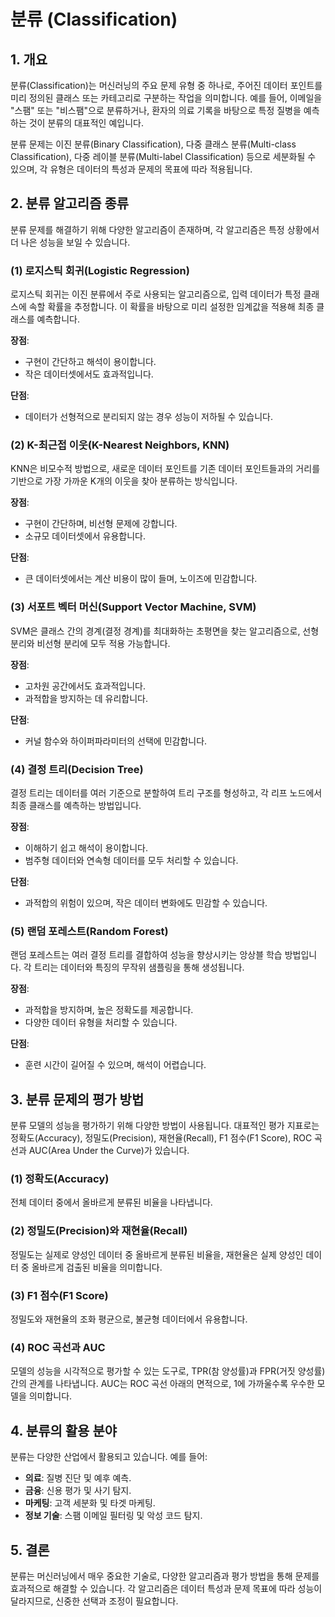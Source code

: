 # 분류 (Classification)

## 1. 개요
분류(Classification)는 머신러닝의 주요 문제 유형 중 하나로, 주어진 데이터 포인트를 미리 정의된 클래스 또는 카테고리로 구분하는 작업을 의미합니다. 예를 들어, 이메일을 "스팸" 또는 "비스팸"으로 분류하거나, 환자의 의료 기록을 바탕으로 특정 질병을 예측하는 것이 분류의 대표적인 예입니다.

분류 문제는 이진 분류(Binary Classification), 다중 클래스 분류(Multi-class Classification), 다중 레이블 분류(Multi-label Classification) 등으로 세분화될 수 있으며, 각 유형은 데이터의 특성과 문제의 목표에 따라 적용됩니다.

## 2. 분류 알고리즘 종류
분류 문제를 해결하기 위해 다양한 알고리즘이 존재하며, 각 알고리즘은 특정 상황에서 더 나은 성능을 보일 수 있습니다.

### (1) 로지스틱 회귀(Logistic Regression)
로지스틱 회귀는 이진 분류에서 주로 사용되는 알고리즘으로, 입력 데이터가 특정 클래스에 속할 확률을 추정합니다. 이 확률을 바탕으로 미리 설정한 임계값을 적용해 최종 클래스를 예측합니다.

**장점**:
- 구현이 간단하고 해석이 용이합니다.
- 작은 데이터셋에서도 효과적입니다.

**단점**:
- 데이터가 선형적으로 분리되지 않는 경우 성능이 저하될 수 있습니다.

### (2) K-최근접 이웃(K-Nearest Neighbors, KNN)
KNN은 비모수적 방법으로, 새로운 데이터 포인트를 기존 데이터 포인트들과의 거리를 기반으로 가장 가까운 K개의 이웃을 찾아 분류하는 방식입니다.

**장점**:
- 구현이 간단하며, 비선형 문제에 강합니다.
- 소규모 데이터셋에서 유용합니다.

**단점**:
- 큰 데이터셋에서는 계산 비용이 많이 들며, 노이즈에 민감합니다.

### (3) 서포트 벡터 머신(Support Vector Machine, SVM)
SVM은 클래스 간의 경계(결정 경계)를 최대화하는 초평면을 찾는 알고리즘으로, 선형 분리와 비선형 분리에 모두 적용 가능합니다.

**장점**:
- 고차원 공간에서도 효과적입니다.
- 과적합을 방지하는 데 유리합니다.

**단점**:
- 커널 함수와 하이퍼파라미터의 선택에 민감합니다.

### (4) 결정 트리(Decision Tree)
결정 트리는 데이터를 여러 기준으로 분할하여 트리 구조를 형성하고, 각 리프 노드에서 최종 클래스를 예측하는 방법입니다.

**장점**:
- 이해하기 쉽고 해석이 용이합니다.
- 범주형 데이터와 연속형 데이터를 모두 처리할 수 있습니다.

**단점**:
- 과적합의 위험이 있으며, 작은 데이터 변화에도 민감할 수 있습니다.

### (5) 랜덤 포레스트(Random Forest)
랜덤 포레스트는 여러 결정 트리를 결합하여 성능을 향상시키는 앙상블 학습 방법입니다. 각 트리는 데이터와 특징의 무작위 샘플링을 통해 생성됩니다.

**장점**:
- 과적합을 방지하며, 높은 정확도를 제공합니다.
- 다양한 데이터 유형을 처리할 수 있습니다.

**단점**:
- 훈련 시간이 길어질 수 있으며, 해석이 어렵습니다.

## 3. 분류 문제의 평가 방법
분류 모델의 성능을 평가하기 위해 다양한 방법이 사용됩니다. 대표적인 평가 지표로는 정확도(Accuracy), 정밀도(Precision), 재현율(Recall), F1 점수(F1 Score), ROC 곡선과 AUC(Area Under the Curve)가 있습니다.

### (1) 정확도(Accuracy)
전체 데이터 중에서 올바르게 분류된 비율을 나타냅니다.

### (2) 정밀도(Precision)와 재현율(Recall)
정밀도는 실제로 양성인 데이터 중 올바르게 분류된 비율을, 재현율은 실제 양성인 데이터 중 올바르게 검출된 비율을 의미합니다.

### (3) F1 점수(F1 Score)
정밀도와 재현율의 조화 평균으로, 불균형 데이터에서 유용합니다.

### (4) ROC 곡선과 AUC
모델의 성능을 시각적으로 평가할 수 있는 도구로, TPR(참 양성률)과 FPR(거짓 양성률) 간의 관계를 나타냅니다. AUC는 ROC 곡선 아래의 면적으로, 1에 가까울수록 우수한 모델을 의미합니다.

## 4. 분류의 활용 분야
분류는 다양한 산업에서 활용되고 있습니다. 예를 들어:
- **의료**: 질병 진단 및 예후 예측.
- **금융**: 신용 평가 및 사기 탐지.
- **마케팅**: 고객 세분화 및 타겟 마케팅.
- **정보 기술**: 스팸 이메일 필터링 및 악성 코드 탐지.

## 5. 결론
분류는 머신러닝에서 매우 중요한 기술로, 다양한 알고리즘과 평가 방법을 통해 문제를 효과적으로 해결할 수 있습니다. 각 알고리즘은 데이터 특성과 문제 목표에 따라 성능이 달라지므로, 신중한 선택과 조정이 필요합니다.

